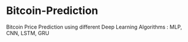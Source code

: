 # Bitcoin-Prediction
Bitcoin Price Prediction using different Deep Learning Algorithms : MLP, CNN, LSTM, GRU
